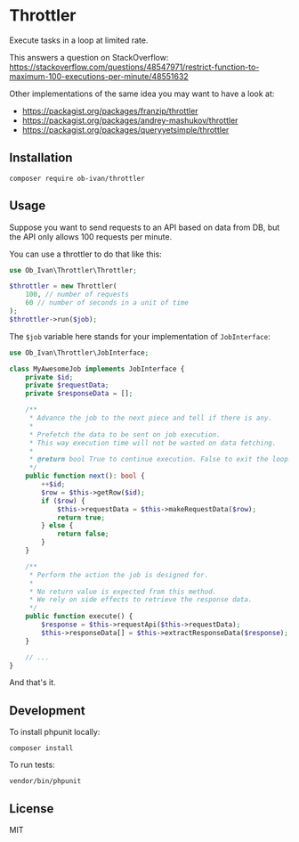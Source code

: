 # Throttler

Execute tasks in a loop at limited rate.

This answers a question on StackOverflow: https://stackoverflow.com/questions/48547971/restrict-function-to-maximum-100-executions-per-minute/48551632

Other implementations of the same idea you may want to have a look at:
- https://packagist.org/packages/franzip/throttler
- https://packagist.org/packages/andrey-mashukov/throttler
- https://packagist.org/packages/queryyetsimple/throttler

## Installation

    composer require ob-ivan/throttler
    
## Usage

Suppose you want to send requests to an API based on data from DB, but the API only allows 100 requests per minute.

You can use a throttler to do that like this:

```php
use Ob_Ivan\Throttler\Throttler;

$throttler = new Throttler(
    100, // number of requests
    60 // number of seconds in a unit of time
);
$throttler->run($job);
```

The `$job` variable here stands for your implementation of `JobInterface`:

```php
use Ob_Ivan\Throttler\JobInterface;

class MyAwesomeJob implements JobInterface {
    private $id;
    private $requestData;
    private $responseData = [];

    /**
     * Advance the job to the next piece and tell if there is any.
     *
     * Prefetch the data to be sent on job execution.
     * This way execution time will not be wasted on data fetching.
     *
     * @return bool True to continue execution. False to exit the loop.
     */
    public function next(): bool {
        ++$id;
        $row = $this->getRow($id);
        if ($row) {
            $this->requestData = $this->makeRequestData($row);
            return true;
        } else {
            return false;
        }
    }

    /**
     * Perform the action the job is designed for.
     *
     * No return value is expected from this method.
     * We rely on side effects to retrieve the response data.
     */
    public function execute() {
        $response = $this->requestApi($this->requestData);
        $this->responseData[] = $this->extractResponseData($response);
    }

    // ...
}
```

And that's it.

## Development

To install phpunit locally:

    composer install
    
To run tests:

    vendor/bin/phpunit
    
## License

MIT
